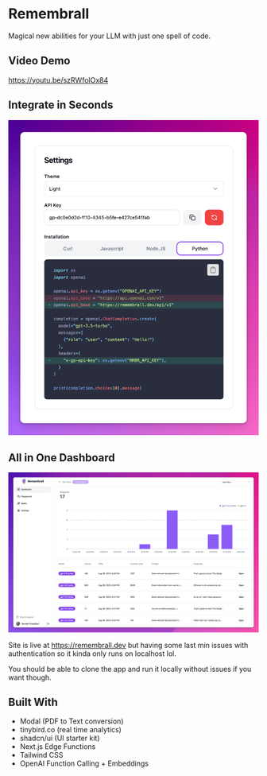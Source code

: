 # Remembrall

Magical new abilities for your LLM with just one spell of code.

## Video Demo
https://youtu.be/szRWfolOx84

## Integrate in Seconds
![Integrate](public/install.png)

## All in One Dashboard
![Dashboard](public/dashboard.png)

Site is live at https://remembrall.dev but having some last min issues with authentication so it kinda only runs on localhost lol.

You should be able to clone the app and run it locally without issues if you want though.


## Built With
- Modal (PDF to Text conversion)
- tinybird.co (real time analytics)
- shadcn/ui (UI starter kit)
- Next.js Edge Functions
- Tailwind CSS
- OpenAI Function Calling + Embeddings
